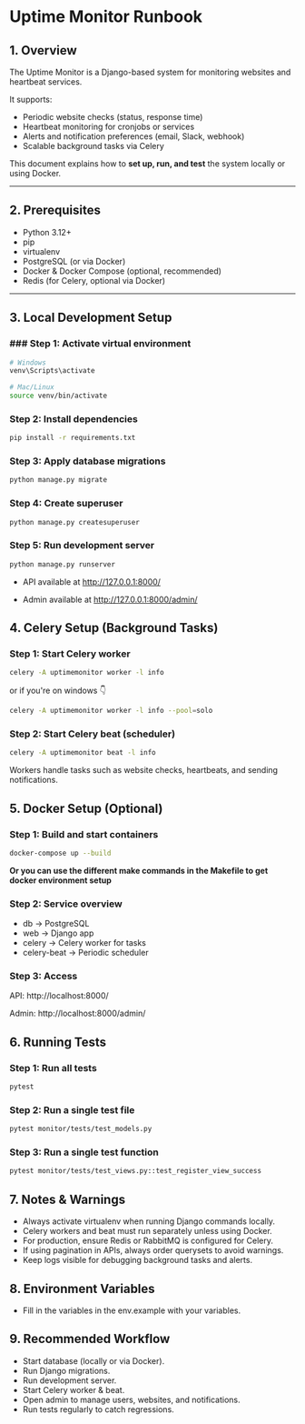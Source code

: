 # Uptime Monitor Runbook

## 1. Overview
The Uptime Monitor is a Django-based system for monitoring websites and heartbeat services.  

It supports:  
- Periodic website checks (status, response time)  
- Heartbeat monitoring for cronjobs or services  
- Alerts and notification preferences (email, Slack, webhook)  
- Scalable background tasks via Celery  

This document explains how to **set up, run, and test** the system locally or using Docker.

---

## 2. Prerequisites
- Python 3.12+
- pip
- virtualenv
- PostgreSQL (or via Docker)
- Docker & Docker Compose (optional, recommended)
- Redis (for Celery, optional via Docker)

---

## 3. Local Development Setup

### ### Step 1: Activate virtual environment

```bash
# Windows
venv\Scripts\activate

# Mac/Linux
source venv/bin/activate
```

### Step 2: Install dependencies

```bash
pip install -r requirements.txt
```

### Step 3: Apply database migrations

```bash
python manage.py migrate
```
### Step 4: Create superuser

```bash
python manage.py createsuperuser
```
### Step 5: Run development server

```bash
python manage.py runserver
```
- API available at http://127.0.0.1:8000/

- Admin available at http://127.0.0.1:8000/admin/

## 4. Celery Setup (Background Tasks)

### Step 1: Start Celery worker

```bash
celery -A uptimemonitor worker -l info
```
or if you're on windows 👇

```bash
celery -A uptimemonitor worker -l info --pool=solo
```

### Step 2: Start Celery beat (scheduler)

```bash
celery -A uptimemonitor beat -l info
```

Workers handle tasks such as website checks, heartbeats, and sending notifications.

## 5. Docker Setup (Optional)
### Step 1: Build and start containers

```bash
docker-compose up --build
```
**Or you can use the different make commands in the Makefile to get docker environment setup**

### Step 2: Service overview

- db → PostgreSQL
- web → Django app
- celery → Celery worker for tasks
- celery-beat → Periodic scheduler

### Step 3: Access

API: http://localhost:8000/

Admin: http://localhost:8000/admin/

## 6. Running Tests
### Step 1: Run all tests

```bash
pytest
```
### Step 2: Run a single test file

```bash
pytest monitor/tests/test_models.py
```
### Step 3: Run a single test function

```bash
pytest monitor/tests/test_views.py::test_register_view_success
```

## 7. Notes & Warnings

- Always activate virtualenv when running Django commands locally.
- Celery workers and beat must run separately unless using Docker.
- For production, ensure Redis or RabbitMQ is configured for Celery.
- If using pagination in APIs, always order querysets to avoid warnings.
- Keep logs visible for debugging background tasks and alerts.

## 8. Environment Variables

- Fill in the variables in the env.example with your variables.

## 9. Recommended Workflow

- Start database (locally or via Docker).
- Run Django migrations.
- Run development server.
- Start Celery worker & beat.
- Open admin to manage users, websites, and notifications.
- Run tests regularly to catch regressions.